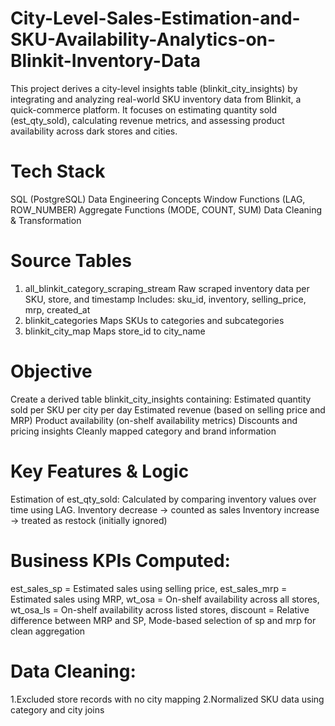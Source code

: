 # City-Level-Sales-Estimation-and-SKU-Availability-Analytics-on-Blinkit-Inventory-Data
This project derives a city-level insights table (blinkit_city_insights) by integrating and analyzing real-world SKU inventory data from Blinkit, a quick-commerce platform. It focuses on estimating quantity sold (est_qty_sold), calculating revenue metrics, and assessing product availability across dark stores and cities.

# Tech Stack
SQL (PostgreSQL)
Data Engineering Concepts
Window Functions (LAG, ROW_NUMBER)
Aggregate Functions (MODE, COUNT, SUM)
Data Cleaning & Transformation

# Source Tables
1. all_blinkit_category_scraping_stream
Raw scraped inventory data per SKU, store, and timestamp
Includes: sku_id, inventory, selling_price, mrp, created_at
2. blinkit_categories
Maps SKUs to categories and subcategories
3. blinkit_city_map
Maps store_id to city_name

# Objective
Create a derived table blinkit_city_insights containing:
Estimated quantity sold per SKU per city per day
Estimated revenue (based on selling price and MRP)
Product availability (on-shelf availability metrics)
Discounts and pricing insights
Cleanly mapped category and brand information

# Key Features & Logic
Estimation of est_qty_sold:
Calculated by comparing inventory values over time using LAG.
Inventory decrease → counted as sales
Inventory increase → treated as restock (initially ignored)

# Business KPIs Computed:
est_sales_sp = Estimated sales using selling price,
est_sales_mrp = Estimated sales using MRP,
wt_osa = On-shelf availability across all stores,
wt_osa_ls = On-shelf availability across listed stores,
discount = Relative difference between MRP and SP,
Mode-based selection of sp and mrp for clean aggregation

# Data Cleaning:
1.Excluded store records with no city mapping
2.Normalized SKU data using category and city joins

